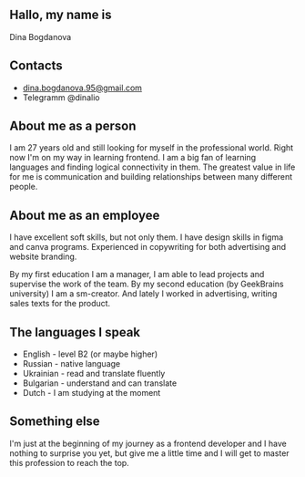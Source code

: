  ## Hallo, my name is
 Dina Bogdanova
 ## Contacts 
 - dina.bogdanova.95@gmail.com 
 - Telegramm @dinalio
 ## About me as a person 
 I am 27 years old and still looking for myself in the professional world. Right now I'm on my way in learning frontend.
 I am a big fan of learning languages and finding logical connectivity in them. The greatest value in life for me is communication and building relationships between many different people. 
 ## About me as an employee
 I have excellent soft skills, but not only them.
I have design skills in figma and canva programs.
Experienced in copywriting for both advertising and website branding. 

By my first education I am a manager, I am able to lead projects and supervise the work of the team. 
By my second education (by GeekBrains university) I am a sm-creator.
And lately I worked in advertising, writing sales texts for the product. 
## The languages I speak
- English - level B2 (or maybe higher) 
- Russian - native language 
- Ukrainian - read and translate fluently
- Bulgarian - understand and can translate 
- Dutch - I am studying at the moment
## Something else
I'm just at the beginning of my journey as a frontend developer and I have nothing to surprise you yet, but give me a little time and I will get to master this profession to reach the top.
